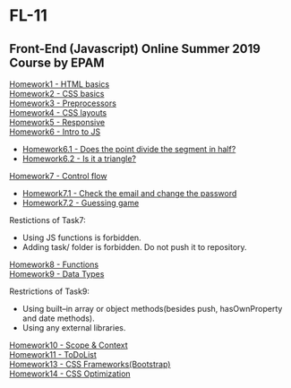 # FL-11

## Front-End (Javascript) Online Summer 2019 Course by EPAM


[Homework1 - HTML basics](https://yanagushlevskaya.github.io/FL-11/FL11_HW1/homework/index.html)  
[Homework2 - CSS basics](https://yanagushlevskaya.github.io/FL-11/FL11_HW2/homework/index.html)  
[Homework3 - Preprocessors](https://yanagushlevskaya.github.io/FL-11/FL11_HW3/homework/index.html)  
[Homework4 - CSS layouts](https://yanagushlevskaya.github.io/FL-11/FL11_HW4/homework/index.html)  
[Homework5 - Responsive](https://yanagushlevskaya.github.io/FL-11/FL11_HW5/homework/index.html)  
[Homework6 - Intro to JS]()  
- [Homework6.1 - Does the point divide the segment in half? ](https://yanagushlevskaya.github.io/FL-11/FL11_HW6/homework/task1.html)  
- [Homework6.2 - Is it a triangle? ](https://yanagushlevskaya.github.io/FL-11/FL11_HW6/homework/task2.html)  

[Homework7 - Control flow]()   
- [Homework7.1 - Check the email and change the password](https://yanagushlevskaya.github.io/FL-11/FL11_HW7/homework/src/task1.html)  
- [Homework7.2 - Guessing game](https://yanagushlevskaya.github.io/FL-11/FL11_HW7/homework/src/task2.html)  

Restictions of Task7:  
- Using JS functions is forbidden.  
- Adding task/ folder is forbidden. Do not push it to repository.

[Homework8 - Functions](https://yanagushlevskaya.github.io/FL-11/FL11_HW8/homework/js/)  
[Homework9 - Data Types](https://yanagushlevskaya.github.io/FL-11/FL11_HW9/homework/index.html)  

Restrictions of Task9:  
- Using built–in array or object methods(besides push, hasOwnProperty and date methods).  
- Using any external libraries.     

[Homework10 - Scope & Context ](https://yanagushlevskaya.github.io/FL-11/FL11_HW10/homework/index.html)   
[Homework11 - ToDoList](https://yanagushlevskaya.github.io/FL-11/FL11_HW11/homework/index.html)  
[Homework13 - CSS Frameworks(Bootstrap)](https://yanagushlevskaya.github.io/FL-11/FL11_HW13/homework/index.html)      
[Homework14 - CSS Optimization](https://yanagushlevskaya.github.io/FL-11/FL11_HW14/homework/index.html)

